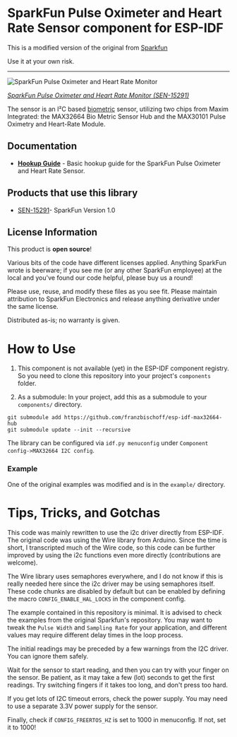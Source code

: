 # SparkFun Pulse Oximeter and Heart Rate Sensor component for ESP-IDF

This is a modified version of the original from [Sparkfun](https://github.com/sparkfun/SparkFun_Bio_Sensor_Hub_Library)

Use it at your own risk.

---------------

![SparkFun Pulse Oximeter and Heart Rate Monitor](https://cdn.sparkfun.com/assets/parts/1/3/6/6/4/15219-SparkFun_Pulse_Oximeter_and_Heart_Rate_Sensor_-_MAX30101__Qwiic_-01.jpg)

[*SparkFun Pulse Oximeter and Heart Rate Monitor (SEN-15291)*](https://www.sparkfun.com/products/15219)

The sensor is an I&sup2;C based [biometric](https://en.wikipedia.org/wiki/Biometrics) sensor, utilizing two chips from Maxim Integrated: the MAX32664 Bio Metric Sensor Hub and the MAX30101 Pulse Oximetry and Heart-Rate Module.

## Documentation

* **[Hookup Guide](https://learn.sparkfun.com/tutorials/sparkfun-pulse-oximeter-and-heart-rate-monitor-hookup-guide)** - Basic hookup guide for the SparkFun Pulse Oximeter and Heart Rate Sensor.

## Products that use this library

* [SEN-15291](https://www.sparkfun.com/products/15219)- SparkFun Version 1.0

## License Information

This product is **open source**!

Various bits of the code have different licenses applied. Anything SparkFun wrote is beerware; if you see me (or any
other SparkFun employee) at the local and you've found our code helpful, please buy us a round!

Please use, reuse, and modify these files as you see fit. Please maintain attribution to SparkFun Electronics and
release anything derivative under the same license.

Distributed as-is; no warranty is given.


# How to Use

1. This component is not available (yet) in the ESP-IDF component registry. So you need to clone this repository into
   your project's `components` folder.

2. As a submodule: In your project, add this as a submodule to your `components/` directory.

```
git submodule add https://github.com/franzbischoff/esp-idf-max32664-hub
git submodule update --init --recursive
```

The library can be configured via `idf.py menuconfig` under `Component config->MAX32664 I2C config`.

### Example

One of the original examples was modified and is in the `example/` directory.

# Tips, Tricks, and Gotchas

This code was mainly rewritten to use the i2c driver directly from ESP-IDF. The original code was using the Wire library
from Arduino. Since the time is short, I transcripted much of the Wire code, so this code can be further improved by
using the i2c functions even more directly (contributions are welcome).

The Wire library uses semaphores everywhere, and I do not know if this is really needed here since the i2c driver may be
using semaphores itself. These code chunks are disabled by default but can be enabled by defining the macro
`CONFIG_ENABLE_HAL_LOCKS` in the component config.

The example contained in this repository is minimal. It is advised to check the examples from the original Sparkfun's repository. You may want to tweak the `Pulse Width` and `Sampling Rate` for your application, and different values
may require different delay times in the loop process.

The initial readings may be preceded by a few warnings from the I2C driver. You can ignore them safely.

Wait for the sensor to start reading, and then you can try with your finger on the sensor. Be patient, as it may take a
few (lot) seconds to get the first readings. Try switching fingers if it takes too long, and don't press too hard.

If you get lots of I2C timeout errors, check the power supply. You may need to use a separate 3.3V power supply for the
sensor.

Finally, check if `CONFIG_FREERTOS_HZ` is set to 1000 in menuconfig. If not, set it to 1000!
